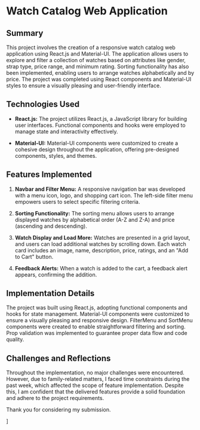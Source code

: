 # Watch Catalog Web Application

## Summary

This project involves the creation of a responsive watch catalog web application using React.js and Material-UI. The application allows users to explore and filter a collection of watches based on attributes like gender, strap type, price range, and minimum rating. Sorting functionality has also been implemented, enabling users to arrange watches alphabetically and by price. The project was completed using React components and Material-UI styles to ensure a visually pleasing and user-friendly interface.

## Technologies Used

- **React.js:** The project utilizes React.js, a JavaScript library for building user interfaces. Functional components and hooks were employed to manage state and interactivity effectively.

- **Material-UI:** Material-UI components were customized to create a cohesive design throughout the application, offering pre-designed components, styles, and themes.

## Features Implemented

1. **Navbar and Filter Menu:** A responsive navigation bar was developed with a menu icon, logo, and shopping cart icon. The left-side filter menu empowers users to select specific filtering criteria.

2. **Sorting Functionality:** The sorting menu allows users to arrange displayed watches by alphabetical order (A-Z and Z-A) and price (ascending and descending).

3. **Watch Display and Load More:** Watches are presented in a grid layout, and users can load additional watches by scrolling down. Each watch card includes an image, name, description, price, ratings, and an "Add to Cart" button.

4. **Feedback Alerts:** When a watch is added to the cart, a feedback alert appears, confirming the addition.

## Implementation Details

The project was built using React.js, adopting functional components and hooks for state management. Material-UI components were customized to ensure a visually pleasing and responsive design. FilterMenu and SortMenu components were created to enable straightforward filtering and sorting. Prop validation was implemented to guarantee proper data flow and code quality.

## Challenges and Reflections

Throughout the implementation, no major challenges were encountered. However, due to family-related matters, I faced time constraints during the past week, which affected the scope of feature implementation. Despite this, I am confident that the delivered features provide a solid foundation and adhere to the project requirements.


Thank you for considering my submission.

]
